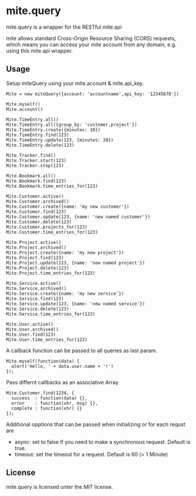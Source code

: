 mite.query
============

mite.query is a wrapper for the RESTful mite.api

mite allows standard Cross-Origin Resource Sharing (CORS) requests, which means
you can access your mite account from any domain, e.g. using this mite.api wrapper.

Usage
-------

Setup miteQuery using your mite.account & mite.api_key.

    Mite = new miteQuery({account: 'accountname',api_key: '12345678'})

    Mite.myself()
    Mite.account()

    Mite.TimeEntry.all()
    Mite.TimeEntry.all({group_by: 'customer,project'})
    Mite.TimeEntry.create({minutes: 10})
    Mite.TimeEntry.find(123)
    Mite.TimeEntry.update(123, {minutes: 20})
    Mite.TimeEntry.delete(123)

    Mite.Tracker.find()
    Mite.Tracker.start(123)
    Mite.Tracker.stop(123)

    Mite.Bookmark.all()
    Mite.Bookmark.find(123)
    Mite.Bookmark.time_entries_for(123)

    Mite.Customer.active()
    Mite.Customer.archived()
    Mite.Customer.create({name: 'my new customer'})
    Mite.Customer.find(123)
    Mite.Customer.update(123, {name: 'new named customer'})
    Mite.Customer.delete(123)
    Mite.Customer.projects_for(123)
    Mite.Customer.time_entries_for(123)

    Mite.Project.active()
    Mite.Project.archived()
    Mite.Project.create({name: 'my new project'})
    Mite.Project.find(123)
    Mite.Project.update(123, {name: 'new named project'})
    Mite.Project.delete(123)
    Mite.Project.time_entries_for(123)

    Mite.Service.active()
    Mite.Service.archived()
    Mite.Service.create({name: 'my new service'})
    Mite.Service.find(123)
    Mite.Service.update(123, {name: 'new named service'})
    Mite.Service.delete(123)
    Mite.Service.time_entries_for(123)

    Mite.User.active()
    Mite.User.archived()
    Mite.User.find(123)
    Mite.User.time_entries_for(123)
    
A callback function can be passed to all queries as last param.

    Mite.myself(function(data) {
      alert('Hello, ' + data.user.name + '!')
    });

Pass differnt callbacks as an associative Array

    Mite.Customer.find(1234, {
      success  : function(data) {},
      error    : function(xhr, msg) {},
      complete : function(xhr) {}
    });
    
Additional opptions that can be passed when initializing or for each
requst are

* async:   set to false if you need to make a synchronous request. Default is true. 
* timeout: set the timeout for a request. Default is 60 (= 1 Minute)

License
-------

mite.query is licensed unter the MIT license.